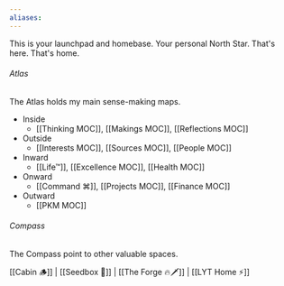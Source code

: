 ```yaml
---
aliases: 
---
```


This is your launchpad and homebase. Your personal North Star. That's here. That's home. 

###### Atlas 
The Atlas holds my main sense-making maps.

- Inside
	- [[Thinking MOC]], [[Makings MOC]], [[Reflections MOC]]
- Outside
	- [[Interests MOC]], [[Sources MOC]], [[People MOC]]
- Inward
	- [[Life™]], [[Excellence MOC]], [[Health MOC]]
- Onward
	- [[Command ⌘]], [[Projects MOC]], [[Finance MOC]]
- Outward
	- [[PKM MOC]]


###### Compass
The Compass point to other valuable spaces.

[[Cabin 🪵]] | [[Seedbox 🌱]] | [[The Forge 🔥🗡]] | [[LYT Home ⚡️]] 

